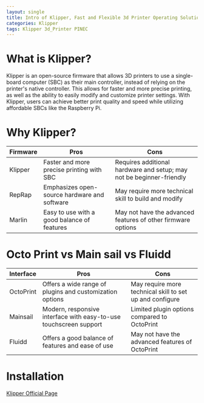 ```yaml
---
layout: single
title: Intro of Klipper, Fast and Flexible 3d Printer Operating Solution
categories: Klipper
tags: Klipper 3d_Printer PINEC
---
```


# What is Klipper?
Klipper is an open-source firmware that allows 3D printers to use a single-board computer (SBC) as their main controller, instead of relying on the printer's native controller. This allows for faster and more precise printing, as well as the ability to easily modify and customize printer settings. With Klipper, users can achieve better print quality and speed while utilizing affordable SBCs like the Raspberry Pi.

# Why Klipper?
| Firmware | Pros | Cons |
| --- | --- | --- |
| Klipper | Faster and more precise printing with SBC | Requires additional hardware and setup; may not be beginner-friendly |
| RepRap | Emphasizes open-source hardware and software | May require more technical skill to build and modify |
| Marlin | Easy to use with a good balance of features | May not have the advanced features of other firmware options |

# Octo Print vs Main sail vs Fluidd
| Interface  | Pros | Cons |
| --- | --- | --- |
| OctoPrint | Offers a wide range of plugins and customization options | May require more technical skill to set up and configure |
| Mainsail | Modern, responsive interface with easy-to-use touchscreen support | Limited plugin options compared to OctoPrint |
| Fluidd | Offers a good balance of features and ease of use | May not have the advanced features of OctoPrint |

# Installation
[Klipper Official Page](https://www.klipper3d.org/)
